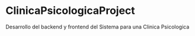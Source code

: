 # ClinicaPsicologicaProject
Desarrollo del backend y frontend del Sistema para una Clinica Psicologica

